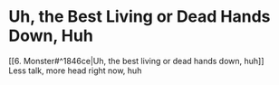# Uh, the Best Living or Dead Hands Down, Huh

[[6. Monster#^1846ce|Uh, the best living or dead hands down, huh]]  
Less talk, more head right now, huh
